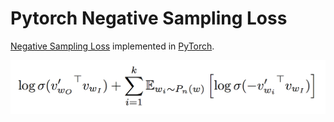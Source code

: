 # Pytorch Negative Sampling Loss

[Negative Sampling Loss](https://arxiv.org/abs/1310.4546) implemented in [PyTorch](http://www.pytorch.org).

![NEG Loss Equation](images/neg.png)